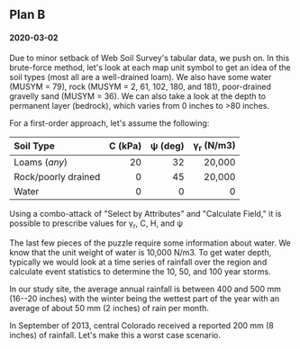 ## Plan B
#### 2020-03-02

Due to minor setback of Web Soil Survey's tabular data, we push on.
In this brute-force method, let's look at each map unit symbol to get an idea of the soil types (most all are a well-drained loam).
We also have some water (MUSYM = 79), rock (MUSYM = 2, 61, 102, 180, and 181), poor-drained gravelly sand (MUSYM = 36).
We can also take a look at the depth to permanent layer (bedrock), which varies from 0 inches to >80 inches.

For a first-order approach, let's assume the following:

| Soil Type | C (kPa) | &psi; (deg) | &gamma;<sub>r</sub> (N/m3) |
|:----------|--------:|------------:|---------------------------:|
| Loams (*any*) | 20 | 32 | 20,000 |
| Rock/poorly drained | 0 | 45 | 20,000 |
| Water | 0 | 0 | 0 |

Using a combo-attack of "Select by Attributes" and "Calculate Field," it is possible to prescribe values for &gamma;<sub>r</sub>, C, H, and &psi;

The last few pieces of the puzzle require some information about water.
We know that the unit weight of water is 10,000 N/m3.
To get water depth, typically we would look at a time series of rainfall over the region and calculate event statistics to determine the 10, 50, and 100 year storms.

In our study site, the average annual rainfall is between 400 and 500 mm (16--20 inches) with the winter being the wettest part of the year with an average of about 50 mm (2 inches) of rain per month.

In September of 2013, central Colorado received a reported 200 mm (8 inches) of rainfall.
Let's make this a worst case scenario.

